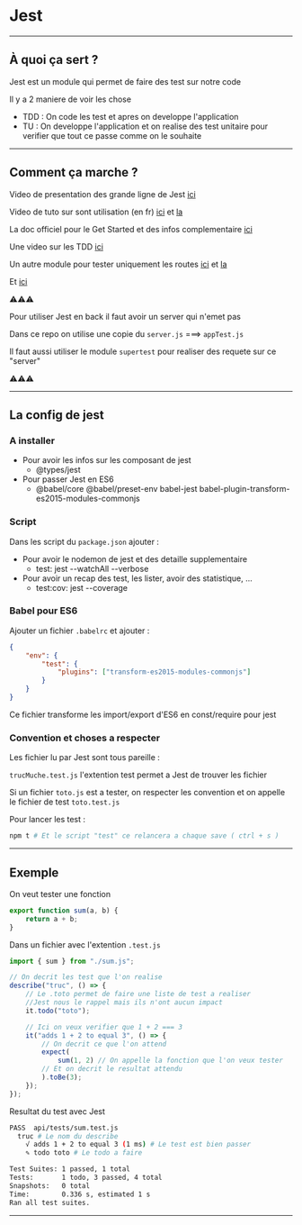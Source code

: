 # Jest

---

## À quoi ça sert ?

Jest est un module qui permet de faire des test sur notre code

Il y a 2 maniere de voir les chose

- TDD : On code les test et apres on developpe l'application
- TU : On developpe l'application et on realise des test unitaire pour verifier que tout ce passe comme on le souhaite

---

## Comment ça marche ?

Video de presentation des grande ligne de Jest [ici](https://www.youtube.com/watch?v=Jv2uxzhPFl4&t=686s)

Video de tuto sur sont utilisation (en fr) [ici](https://www.youtube.com/watch?v=8l-5pjZAxEY&t=1313s) et [la](https://www.youtube.com/watch?v=NsdvJemK2BY)

La doc officiel pour le Get Started et des infos complementaire [ici](https://jestjs.io/)

Une video sur les TDD [ici](https://www.youtube.com/watch?v=EZ05e7EMOLM)

Un autre module pour tester uniquement les routes [ici](https://github.com/visionmedia/supertest) et [la](https://zellwk.com/blog/endpoint-testing/)

Et [ici](https://www.youtube.com/watch?v=FKnzS_icp20)

⚠️⚠️⚠️

Pour utiliser Jest en back il faut avoir un server qui n'emet pas

Dans ce repo on utilise une copie du `server.js` ===> `appTest.js`

Il faut aussi utiliser le module `supertest` pour realiser des requete sur ce "server"

⚠️⚠️⚠️

---

## La config de jest

### A installer

- Pour avoir les infos sur les composant de jest
  - @types/jest
- Pour passer Jest en ES6
  - @babel/core @babel/preset-env babel-jest babel-plugin-transform-es2015-modules-commonjs

### Script

Dans les script du `package.json` ajouter :

- Pour avoir le nodemon de jest et des detaille supplementaire
  - test: jest --watchAll --verbose
- Pour avoir un recap des test, les lister, avoir des statistique, ...
  - test:cov: jest --coverage

### Babel pour ES6

Ajouter un fichier `.babelrc` et ajouter :

```json
{
    "env": {
        "test": {
            "plugins": ["transform-es2015-modules-commonjs"]
        }
    }
}
```

Ce fichier transforme les import/export d'ES6 en const/require pour jest

### Convention et choses a respecter

Les fichier lu par Jest sont tous pareille :

`trucMuche.test.js` l'extention test permet a Jest de trouver les fichier

Si un fichier `toto.js` est a tester, on respecter les convention et on appelle le fichier de test `toto.test.js`

Pour lancer les test :

```bash
npm t # Et le script "test" ce relancera a chaque save ( ctrl + s )
```

---

## Exemple

On veut tester une fonction

```js
export function sum(a, b) {
    return a + b;
}
```

Dans un fichier avec l'extention `.test.js`

```js
import { sum } from "./sum.js";

// On decrit les test que l'on realise
describe("truc", () => {
    // Le .toto permet de faire une liste de test a realiser
    //Jest nous le rappel mais ils n'ont aucun impact
    it.todo("toto");

    // Ici on veux verifier que 1 + 2 === 3
    it("adds 1 + 2 to equal 3", () => {
        // On decrit ce que l'on attend
        expect(
            sum(1, 2) // On appelle la fonction que l'on veux tester
        // Et on decrit le resultat attendu 
        ).toBe(3);
    });
});
```

Resultat du test avec Jest

```bash
PASS  api/tests/sum.test.js
  truc # Le nom du describe
    √ adds 1 + 2 to equal 3 (1 ms) # Le test est bien passer
    ✎ todo toto # Le todo a faire

Test Suites: 1 passed, 1 total
Tests:       1 todo, 3 passed, 4 total
Snapshots:   0 total
Time:        0.336 s, estimated 1 s
Ran all test suites.
```

---

